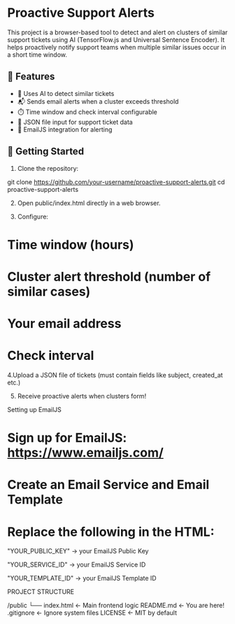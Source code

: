 # Proactive Support Alerts

This project is a browser-based tool to detect and alert on clusters of similar support tickets using AI (TensorFlow.js and Universal Sentence Encoder). It helps proactively notify support teams when multiple similar issues occur in a short time window.

## 🌟 Features

- 🧠 Uses AI to detect similar tickets
- 📬 Sends email alerts when a cluster exceeds threshold
- ⏱️ Time window and check interval configurable
- 📂 JSON file input for support ticket data
- 💌 EmailJS integration for alerting

## 🚀 Getting Started

1. Clone the repository:

git clone https://github.com/your-username/proactive-support-alerts.git
cd proactive-support-alerts

2. Open public/index.html directly in a web browser.

3. Configure:

# Time window (hours)

# Cluster alert threshold (number of similar cases)

# Your email address

# Check interval

4.Upload a JSON file of tickets (must contain fields like subject, created_at etc.)

5. Receive proactive alerts when clusters form!

Setting up EmailJS

# Sign up for EmailJS: https://www.emailjs.com/

# Create an Email Service and Email Template

# Replace the following in the HTML:

  "YOUR_PUBLIC_KEY" → your EmailJS Public Key

  "YOUR_SERVICE_ID" → your EmailJS Service ID

  "YOUR_TEMPLATE_ID" → your EmailJS Template ID

  

PROJECT STRUCTURE

/public
  └── index.html       ← Main frontend logic
README.md              ← You are here!
.gitignore             ← Ignore system files
LICENSE                ← MIT by default





